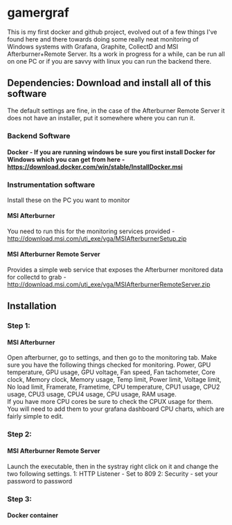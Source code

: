 # gamergraf
This is my first docker and github project, evolved out of a few things I've found here and there towards doing some really neat monitoring of Windows systems with Grafana, Graphite, CollectD and MSI Afterburner+Remote Server. Its a work in progress for a while, can be run all on one PC or if you are savvy with linux you can run the backend there.  
  
## Dependencies:  Download and install all of this software
The default settings are fine, in the case of the Afterburner Remote Server it does not have an installer, put it somewhere where you can run it.
### Backend Software
#### Docker - If you are running windows be sure you first install Docker for Windows which you can get from here - https://download.docker.com/win/stable/InstallDocker.msi
  
###  Instrumentation software
Install these on the PC you want to monitor

#### MSI Afterburner
You need to run this for the monitoring services provided - http://download.msi.com/uti_exe/vga/MSIAfterburnerSetup.zip

#### MSI Afterburner Remote Server
Provides a simple web service that exposes the Afterburner monitored data for collectd to grab - http://download.msi.com/uti_exe/vga/MSIAfterburnerRemoteServer.zip

## Installation
### Step 1: 
#### MSI Afterburner
Open afterburner, go to settings, and then go to the monitoring tab. Make sure you have the following things checked for monitoring.
Power, GPU temperature, GPU usage, GPU voltage, Fan speed, Fan tachometer, Core clock, Memory clock, Memory usage, Temp limit, Power limit, Voltage limit, No load limit, Framerate, Frametime, CPU temperature, CPU1 usage, CPU2 usage, CPU3 usage, CPU4 usage, CPU usage, RAM usage.  
If you have more CPU cores be sure to check the CPUX usage for them. You will need to add them to your grafana dashboard CPU charts, which are fairly simple to edit.  
### Step 2:
#### MSI Afterburner Remote Server
Launch the executable, then in the systray right click on it and change the two following settings.
1: HTTP Listener - Set to 809
2: Security - set your password to password
### Step 3:
#### Docker container
